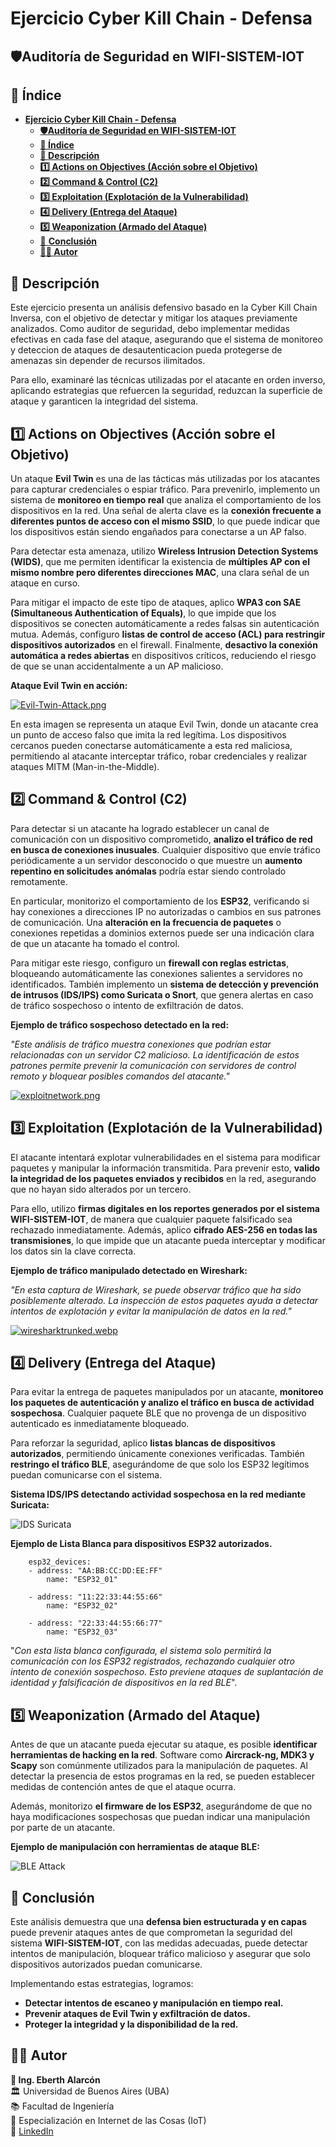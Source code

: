 

# **Ejercicio Cyber Kill Chain - Defensa**  

## **🛡️Auditoría de Seguridad en WIFI-SISTEM-IOT**  

## **📑 Índice**
- [**Ejercicio Cyber Kill Chain - Defensa**](#ejercicio-cyber-kill-chain---defensa)
  - [**🛡️Auditoría de Seguridad en WIFI-SISTEM-IOT**](#️auditoría-de-seguridad-en-wifi-sistem-iot)
  - [**📑 Índice**](#-índice)
  - [**📌 Descripción**](#-descripción)
  - [**1️⃣ Actions on Objectives (Acción sobre el Objetivo)**](#1️⃣-actions-on-objectives-acción-sobre-el-objetivo)
  - [**2️⃣ Command \& Control (C2)**](#2️⃣-command--control-c2)
  - [**3️⃣ Exploitation (Explotación de la Vulnerabilidad)**](#3️⃣-exploitation-explotación-de-la-vulnerabilidad)
  - [**4️⃣ Delivery (Entrega del Ataque)**](#4️⃣-delivery-entrega-del-ataque)
  - [**5️⃣ Weaponization (Armado del Ataque)**](#5️⃣-weaponization-armado-del-ataque)
  - [📌 **Conclusión**](#-conclusión)
  - [**👨‍💻 Autor**](#-autor)
   

## **📌 Descripción**  
Este ejercicio presenta un análisis defensivo basado en la Cyber Kill Chain Inversa, con el objetivo de detectar y mitigar los ataques previamente analizados. Como auditor de seguridad, debo implementar medidas efectivas en cada fase del ataque, asegurando que el sistema de monitoreo y deteccion de ataques de desautenticacion pueda protegerse de amenazas sin depender de recursos ilimitados.  

Para ello, examinaré las técnicas utilizadas por el atacante en orden inverso, aplicando estrategias que refuercen la seguridad, reduzcan la superficie de ataque y garanticen la integridad del sistema.  



## **1️⃣ Actions on Objectives (Acción sobre el Objetivo)**  

Un ataque **Evil Twin** es una de las tácticas más utilizadas por los atacantes para capturar credenciales o espiar tráfico. Para prevenirlo, implemento un sistema de **monitoreo en tiempo real** que analiza el comportamiento de los dispositivos en la red. Una señal de alerta clave es la **conexión frecuente a diferentes puntos de acceso con el mismo SSID**, lo que puede indicar que los dispositivos están siendo engañados para conectarse a un AP falso.  

Para detectar esta amenaza, utilizo **Wireless Intrusion Detection Systems (WIDS)**, que me permiten identificar la existencia de **múltiples AP con el mismo nombre pero diferentes direcciones MAC**, una clara señal de un ataque en curso.  

Para mitigar el impacto de este tipo de ataques, aplico **WPA3 con SAE (Simultaneous Authentication of Equals)**, lo que impide que los dispositivos se conecten automáticamente a redes falsas sin autenticación mutua. Además, configuro **listas de control de acceso (ACL) para restringir dispositivos autorizados** en el firewall. Finalmente, **desactivo la conexión automática a redes abiertas** en dispositivos críticos, reduciendo el riesgo de que se unan accidentalmente a un AP malicioso.  

**Ataque Evil Twin en acción:**  

 [![Evil-Twin-Attack.png](https://i.postimg.cc/HsZFzwBR/Evil-Twin-Attack.png)](https://postimg.cc/56zPNCcS)

En esta imagen se representa un ataque Evil Twin, donde un atacante crea un punto de acceso falso que imita la red legítima. Los dispositivos cercanos pueden conectarse automáticamente a esta red maliciosa, permitiendo al atacante interceptar tráfico, robar credenciales y realizar ataques MITM (Man-in-the-Middle).


## **2️⃣ Command & Control (C2)**  

Para detectar si un atacante ha logrado establecer un canal de comunicación con un dispositivo comprometido, **analizo el tráfico de red en busca de conexiones inusuales**. Cualquier dispositivo que envíe tráfico periódicamente a un servidor desconocido o que muestre un **aumento repentino en solicitudes anómalas** podría estar siendo controlado remotamente.  

En particular, monitorizo el comportamiento de los **ESP32**, verificando si hay conexiones a direcciones IP no autorizadas o cambios en sus patrones de comunicación. Una **alteración en la frecuencia de paquetes** o conexiones repetidas a dominios externos puede ser una indicación clara de que un atacante ha tomado el control.  

Para mitigar este riesgo, configuro un **firewall con reglas estrictas**, bloqueando automáticamente las conexiones salientes a servidores no identificados. También implemento un **sistema de detección y prevención de intrusos (IDS/IPS) como Suricata o Snort**, que genera alertas en caso de tráfico sospechoso o intento de exfiltración de datos.  

**Ejemplo de tráfico sospechoso detectado en la red:**  

*"Este análisis de tráfico muestra conexiones que podrían estar relacionadas con un servidor C2 malicioso. La identificación de estos patrones permite prevenir la comunicación con servidores de control remoto y bloquear posibles comandos del atacante."*  

[![exploitnetwork.png](https://i.postimg.cc/PJd032Gs/exploitnetwork.png)](https://postimg.cc/JDdTt34P)

## **3️⃣ Exploitation (Explotación de la Vulnerabilidad)**  

El atacante intentará explotar vulnerabilidades en el sistema para modificar paquetes y manipular la información transmitida. Para prevenir esto, **valido la integridad de los paquetes enviados y recibidos** en la red, asegurando que no hayan sido alterados por un tercero.  

Para ello, utilizo **firmas digitales en los reportes generados por el sistema WIFI-SISTEM-IOT**, de manera que cualquier paquete falsificado sea rechazado inmediatamente. Además, aplico **cifrado AES-256 en todas las transmisiones**, lo que impide que un atacante pueda interceptar y modificar los datos sin la clave correcta.  

**Ejemplo de tráfico manipulado detectado en Wireshark:**  

*"En esta captura de Wireshark, se puede observar tráfico que ha sido posiblemente alterado. La inspección de estos paquetes ayuda a detectar intentos de explotación y evitar la manipulación de datos en la red."*  

[![wiresharktrunked.webp](https://i.postimg.cc/8cPB7j2G/wiresharktrunked.webp)](https://postimg.cc/jwmJ9dq3)  



## **4️⃣ Delivery (Entrega del Ataque)**  

Para evitar la entrega de paquetes manipulados por un atacante, **monitoreo los paquetes de autenticación y analizo el tráfico en busca de actividad sospechosa**. Cualquier paquete BLE que no provenga de un dispositivo autenticado es inmediatamente bloqueado.  

Para reforzar la seguridad, aplico **listas blancas de dispositivos autorizados**, permitiendo únicamente conexiones verificadas. También **restringo el tráfico BLE**, asegurándome de que solo los ESP32 legítimos puedan comunicarse con el sistema.  


**Sistema IDS/IPS detectando actividad sospechosa en la red mediante Suricata:**  

![IDS Suricata](https://i.postimg.cc/ZqRRVRmN/4.png)  

**Ejemplo de Lista Blanca para dispositivos ESP32 autorizados.**

        esp32_devices:
        - address: "AA:BB:CC:DD:EE:FF"  
            name: "ESP32_01"

        - address: "11:22:33:44:55:66"
            name: "ESP32_02"

        - address: "22:33:44:55:66:77"
            name: "ESP32_03"

"*Con esta lista blanca configurada, el sistema solo permitirá la comunicación con los ESP32 registrados, rechazando cualquier otro intento de conexión sospechoso. Esto previene ataques de suplantación de identidad y falsificación de dispositivos en la red BLE*".


## **5️⃣ Weaponization (Armado del Ataque)**  

Antes de que un atacante pueda ejecutar su ataque, es posible **identificar herramientas de hacking en la red**. Software como **Aircrack-ng, MDK3 y Scapy** son comúnmente utilizados para la manipulación de paquetes. Al detectar la presencia de estos programas en la red, se pueden establecer medidas de contención antes de que el ataque ocurra.  

Además, monitorizo **el firmware de los ESP32**, asegurándome de que no haya modificaciones sospechosas que puedan indicar una manipulación por parte de un atacante.  

**Ejemplo de manipulación con herramientas de ataque BLE:**

![BLE Attack](https://i.postimg.cc/KcLY9w60/5.png)  



## 📌 **Conclusión**  

Este análisis demuestra que una **defensa bien estructurada y en capas** puede prevenir ataques antes de que comprometan la seguridad del sistema **WIFI-SISTEM-IOT**, con las medidas adecuadas, puede detectar intentos de manipulación, bloquear tráfico malicioso y asegurar que solo dispositivos autorizados puedan comunicarse.  

Implementando estas estrategias, logramos:  
- **Detectar intentos de escaneo y manipulación en tiempo real.**  
- **Prevenir ataques de Evil Twin y exfiltración de datos.**  
- **Proteger la integridad y la disponibilidad de la red.**  


## **👨‍💻 Autor**  
**📌 Ing. Eberth Alarcón**  
🏛️ Universidad de Buenos Aires (UBA)  
📚 Facultad de Ingeniería  
📡 Especialización en Internet de las Cosas (IoT)  
🔗 [LinkedIn](https://www.linkedin.com/in/eberthalarcon90)  
